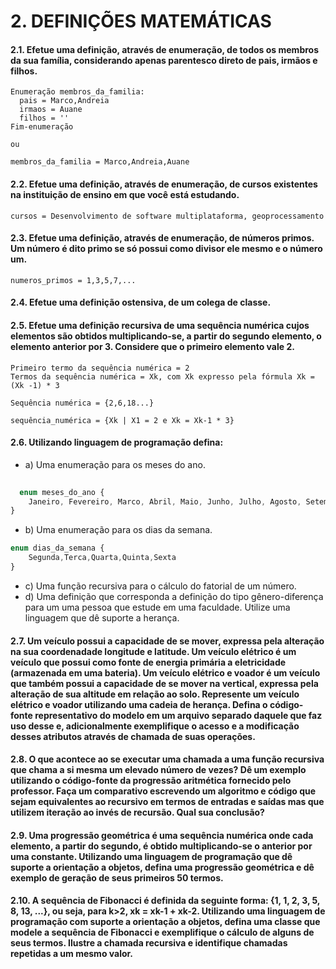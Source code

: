 # 2. DEFINIÇÕES MATEMÁTICAS
#### 2.1. Efetue uma definição, através de enumeração, de todos os membros da sua família, considerando apenas parentesco direto de pais, irmãos e filhos.
```
Enumeração membros_da_familia:
  pais = Marco,Andreia
  irmaos = Auane
  filhos = ''
Fim-enumeração

ou

membros_da_familia = Marco,Andreia,Auane
```
#### 2.2. Efetue uma definição, através de enumeração, de cursos existentes na instituição de ensino em que você está estudando.
```
cursos = Desenvolvimento de software multiplataforma, geoprocessamento
```
#### 2.3. Efetue uma definição, através de enumeração, de números primos. Um número é dito primo se só possui como divisor ele mesmo e o número um.
```
numeros_primos = 1,3,5,7,...
```
#### 2.4. Efetue uma definição ostensiva, de um colega de classe.
#### 2.5. Efetue uma definição recursiva de uma sequência numérica cujos elementos são obtidos multiplicando-se, a partir do segundo elemento, o elemento anterior por 3. Considere que o primeiro elemento vale 2.
```
Primeiro termo da sequência numérica = 2
Termos da sequência numérica = Xk, com Xk expresso pela fórmula Xk = (Xk -1) * 3

Sequência numérica = {2,6,18...}

sequência_numérica = {Xk | X1 = 2 e Xk = Xk-1 * 3}
```
#### 2.6. Utilizando linguagem de programação defina:
- a) Uma enumeração para os meses do ano.
```ts
  
  enum meses_do_ano {
    Janeiro, Fevereiro, Marco, Abril, Maio, Junho, Julho, Agosto, Setembro, Outubro, Novembro, Dezembro
}
```

- b) Uma enumeração para os dias da semana.
```ts
enum dias_da_semana {
    Segunda,Terca,Quarta,Quinta,Sexta
}
```
- c) Uma função recursiva para o cálculo do fatorial de um número.
- d) Uma definição que corresponda a definição do tipo gênero-diferença para um uma pessoa que estude em uma faculdade. Utilize uma linguagem que dê suporte a herança.
#### 2.7. Um veículo possui a capacidade de se mover, expressa pela alteração na sua coordenadade longitude e latitude. Um veículo elétrico é um veículo que possui como fonte de energia primária a eletricidade (armazenada em uma bateria). Um veículo elétrico e voador é um veículo que também possui a capacidade de se mover na vertical, expressa pela alteração de sua altitude em relação ao solo. Represente um veículo elétrico e voador utilizando uma cadeia de herança. Defina o código-fonte representativo do modelo em um arquivo separado daquele que faz uso desse e, adicionalmente exemplifique o acesso e a modificação desses atributos através de chamada de suas operações.
#### 2.8. O que acontece ao se executar uma chamada a uma função recursiva que chama a si mesma um elevado número de vezes? Dê um exemplo utilizando o código-fonte da progressão aritmética fornecido pelo professor. Faça um comparativo escrevendo um algoritmo e código que sejam equivalentes ao recursivo em termos de entradas e saídas mas que utilizem iteração ao invés de recursão. Qual sua conclusão?
#### 2.9. Uma progressão geométrica é uma sequência numérica onde cada elemento, a partir do segundo, é obtido multiplicando-se o anterior por uma constante. Utilizando uma linguagem de programação que dê suporte a orientação a objetos, defina uma progressão geométrica e dê exemplo de geração de seus primeiros 50 termos.
#### 2.10. A sequência de Fibonacci é definida da seguinte forma: {1, 1, 2, 3, 5, 8, 13, ...}, ou seja, para k>2, xk = xk-1 + xk-2. Utilizando uma linguagem de programação com suporte a orientação a objetos, defina uma classe que modele a sequência de Fibonacci e exemplifique o cálculo de alguns de seus termos. Ilustre a chamada recursiva e identifique chamadas repetidas a um mesmo valor.
